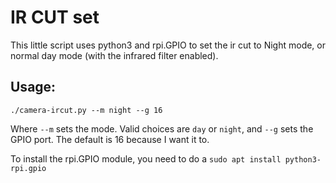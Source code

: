 # IR CUT set

This little script uses python3 and rpi.GPIO to set the ir cut to
Night mode, or normal day mode (with the infrared filter enabled).

## Usage:
```
./camera-ircut.py --m night --g 16
```

Where `--m` sets the mode. Valid choices are `day` or `night`, and `--g` sets the GPIO port.
The default is 16 because I want it to.


To install the rpi.GPIO module, you need to do a `sudo apt install python3-rpi.gpio`
